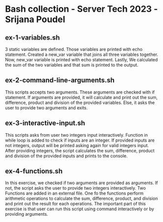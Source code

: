 # Bash collection - Server Tech 2023 -Srijana Poudel


## ex-1-variables.sh
3 static variables are defined. Those variables are printed with echo statement. Created a new_var variable that joins all three variables together. Now, new_var variable is printed with echo statement. Lastly, We calculated the sum of the two variables and that sum is printed to the output.

## ex-2-command-line-arguments.sh

This scripts accepts two arguments. These arguments are checked with if statement. If arguments are provided, it will calculate and print out the sum, difference, product and division of the provided variables. Else, it asks the user to provide two arguments and exits.

## ex-3-interactive-input.sh
This scripts asks from user two integers input interactively. Function in while loop is added to check if inputs are an integer. If provided inputs are not integers, output will be printed asking again for valid integers input. After providing integers, the script calculates the sum, difference, product and division of the provided inputs and prints to the console.

## ex-4-functions.sh
In this exercise, we checked if two arguments are provided as arguments. If not, the script asks the user to provide two integers interactively. Two Functions are added in an external file. One fo the functions perform arithmetic operations to calculate the sum, difference, product, and division and print out the result for each operations. The important part of this exercise is that user can run this script using command interactively or by providing arguments.

